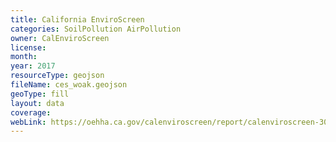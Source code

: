 ```yaml
---
title: California EnviroScreen
categories: SoilPollution AirPollution
owner: CalEnviroScreen
license:
month:
year: 2017
resourceType: geojson
fileName: ces_woak.geojson
geoType: fill
layout: data
coverage:
webLink: https://oehha.ca.gov/calenviroscreen/report/calenviroscreen-30
---
```

